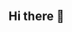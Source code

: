 ## Hi there 👋

<!--
**Gurleenkaurmakhija/Gurleenkaurmakhija** is a ✨ _special_ ✨ repository because its `README.md` (this file) appears on your GitHub profile.

Here are some ideas to get you started:

- 🔭 I’m currently working on ...
- 🌱 I’m currently learning ...
- 👯 I’m looking to collaborate on ...
- 🤔 I’m looking for help with ...
- 💬 Ask me about ...
- 📫 How to reach me: ...
- 😄 Pronouns: ...
- ⚡ Fun fact: ...
[![Gurleen's GitHub stats](https://github-readme-stats.vercel.app/api?username=Gurleenkaurmakhija&show_icons=true&theme=radical)]
(https://github.com/Gurleenkaurmakhija/github-readme-stats)
